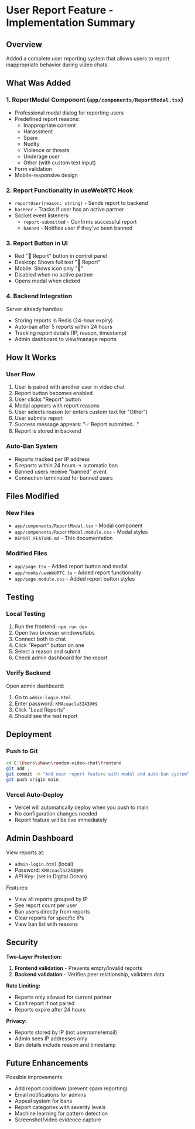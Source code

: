 # User Report Feature - Implementation Summary

## Overview
Added a complete user reporting system that allows users to report inappropriate behavior during video chats.

## What Was Added

### 1. **ReportModal Component** (`app/components/ReportModal.tsx`)
- Professional modal dialog for reporting users
- Predefined report reasons:
  - Inappropriate content
  - Harassment
  - Spam
  - Nudity
  - Violence or threats
  - Underage user
  - Other (with custom text input)
- Form validation
- Mobile-responsive design

### 2. **Report Functionality in useWebRTC Hook**
- `reportUser(reason: string)` - Sends report to backend
- `hasPeer` - Tracks if user has an active partner
- Socket event listeners:
  - `report-submitted` - Confirms successful report
  - `banned` - Notifies user if they've been banned

### 3. **Report Button in UI**
- Red "🚫 Report" button in control panel
- Desktop: Shows full text "🚫 Report"
- Mobile: Shows icon only "🚫"
- Disabled when no active partner
- Opens modal when clicked

### 4. **Backend Integration**
Server already handles:
- Storing reports in Redis (24-hour expiry)
- Auto-ban after 5 reports within 24 hours
- Tracking report details (IP, reason, timestamp)
- Admin dashboard to view/manage reports

## How It Works

### User Flow
1. User is paired with another user in video chat
2. Report button becomes enabled
3. User clicks "Report" button
4. Modal appears with report reasons
5. User selects reason (or enters custom text for "Other")
6. User submits report
7. Success message appears: "✅ Report submitted..."
8. Report is stored in backend

### Auto-Ban System
- Reports tracked per IP address
- 5 reports within 24 hours → automatic ban
- Banned users receive "banned" event
- Connection terminated for banned users

## Files Modified

### New Files
- `app/components/ReportModal.tsx` - Modal component
- `app/components/ReportModal.module.css` - Modal styles
- `REPORT_FEATURE.md` - This documentation

### Modified Files
- `app/page.tsx` - Added report button and modal
- `app/hooks/useWebRTC.ts` - Added report functionality
- `app/page.module.css` - Added report button styles

## Testing

### Local Testing
1. Run the frontend: `npm run dev`
2. Open two browser windows/tabs
3. Connect both to chat
4. Click "Report" button on one
5. Select a reason and submit
6. Check admin dashboard for the report

### Verify Backend
Open admin dashboard:
1. Go to `admin-login.html`
2. Enter password: `KMAceacla3243@#$`
3. Click "Load Reports"
4. Should see the test report

## Deployment

### Push to Git
```bash
cd C:\Users\shawn\random-video-chat\frontend
git add .
git commit -m "Add user report feature with modal and auto-ban system"
git push origin main
```

### Vercel Auto-Deploy
- Vercel will automatically deploy when you push to main
- No configuration changes needed
- Report feature will be live immediately

## Admin Dashboard

View reports at:
- `admin-login.html` (local)
- Password: `KMAceacla3243@#$`
- API Key: (set in Digital Ocean)

Features:
- View all reports grouped by IP
- See report count per user
- Ban users directly from reports
- Clear reports for specific IPs
- View ban list with reasons

## Security

**Two-Layer Protection:**
1. **Frontend validation** - Prevents empty/invalid reports
2. **Backend validation** - Verifies peer relationship, validates data

**Rate Limiting:**
- Reports only allowed for current partner
- Can't report if not paired
- Reports expire after 24 hours

**Privacy:**
- Reports stored by IP (not username/email)
- Admin sees IP addresses only
- Ban details include reason and timestamp

## Future Enhancements

Possible improvements:
- Add report cooldown (prevent spam reporting)
- Email notifications for admins
- Appeal system for bans
- Report categories with severity levels
- Machine learning for pattern detection
- Screenshot/video evidence capture
